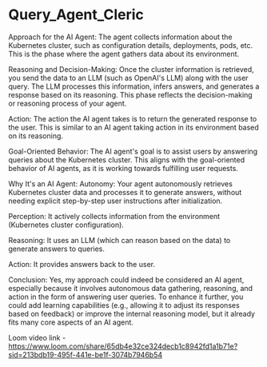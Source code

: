 # Query_Agent_Cleric

Approach for the AI Agent:
The agent collects information about the Kubernetes cluster, such as configuration details, deployments, pods, etc. This is the phase where the agent gathers data about its environment.

Reasoning and Decision-Making:
Once the cluster information is retrieved, you send the data to an LLM (such as OpenAI's LLM) along with the user query. The LLM processes this information, infers answers, and generates a response based on its reasoning. This phase reflects the decision-making or reasoning process of your agent.

Action:
The action the AI agent takes is to return the generated response to the user. This is similar to an AI agent taking action in its environment based on its reasoning.

Goal-Oriented Behavior:
The AI agent's goal is to assist users by answering queries about the Kubernetes cluster. This aligns with the goal-oriented behavior of AI agents, as it is working towards fulfilling user requests.

Why It's an AI Agent:
Autonomy: Your agent autonomously retrieves Kubernetes cluster data and processes it to generate answers, without needing explicit step-by-step user instructions after initialization.

Perception: It actively collects information from the environment (Kubernetes cluster configuration).

Reasoning: It uses an LLM (which can reason based on the data) to generate answers to queries.

Action: It provides answers back to the user.

Conclusion:
Yes, my approach could indeed be considered an AI agent, especially because it involves autonomous data gathering, reasoning, and action in the form of answering user queries. To enhance it further, you could add learning capabilities (e.g., allowing it to adjust its responses based on feedback) or improve the internal reasoning model, but it already fits many core aspects of an AI agent.


Loom video link - https://www.loom.com/share/65db4e32ce324decb1c8942fd1a1b71e?sid=213bdb19-495f-441e-be1f-3074b7946b54
